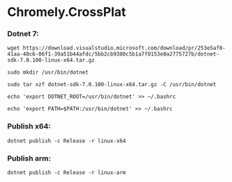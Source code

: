  
 # Chromely.CrossPlat

### Dotnet 7:
```
wget https://download.visualstudio.microsoft.com/download/pr/253e5af8-41aa-48c6-86f1-39a51b44afdc/5bb2cb9380c5b1a7f0153e0a2775727b/dotnet-sdk-7.0.100-linux-x64.tar.gz
```
```
sudo mkdir /usr/bin/dotnet
```
```
sudo tar xzf dotnet-sdk-7.0.100-linux-x64.tar.gz -C /usr/bin/dotnet
```
```
echo 'export DOTNET_ROOT=/usr/bin/dotnet' >> ~/.bashrc
```
```
echo 'export PATH=$PATH:/usr/bin/dotnet' >> ~/.bashrc
```

### Publish x64:
```
dotnet publish -c Release -r linux-x64
```
### Publish arm:
```
dotnet publish -c Release -r linux-arm
```

